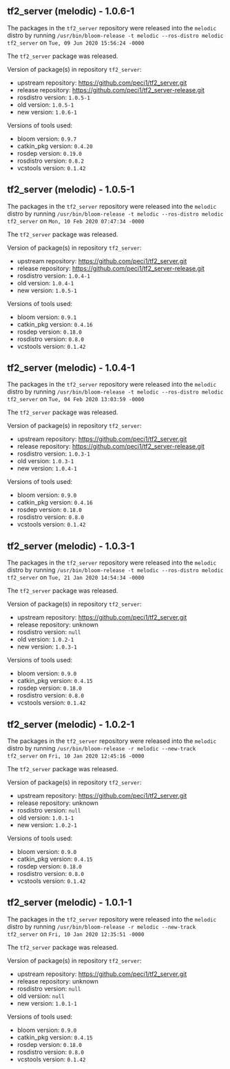## tf2_server (melodic) - 1.0.6-1

The packages in the `tf2_server` repository were released into the `melodic` distro by running `/usr/bin/bloom-release -t melodic --ros-distro melodic tf2_server` on `Tue, 09 Jun 2020 15:56:24 -0000`

The `tf2_server` package was released.

Version of package(s) in repository `tf2_server`:

- upstream repository: https://github.com/peci1/tf2_server.git
- release repository: https://github.com/peci1/tf2_server-release.git
- rosdistro version: `1.0.5-1`
- old version: `1.0.5-1`
- new version: `1.0.6-1`

Versions of tools used:

- bloom version: `0.9.7`
- catkin_pkg version: `0.4.20`
- rosdep version: `0.19.0`
- rosdistro version: `0.8.2`
- vcstools version: `0.1.42`


## tf2_server (melodic) - 1.0.5-1

The packages in the `tf2_server` repository were released into the `melodic` distro by running `/usr/bin/bloom-release -t melodic --ros-distro melodic tf2_server` on `Mon, 10 Feb 2020 07:47:34 -0000`

The `tf2_server` package was released.

Version of package(s) in repository `tf2_server`:

- upstream repository: https://github.com/peci1/tf2_server.git
- release repository: https://github.com/peci1/tf2_server-release.git
- rosdistro version: `1.0.4-1`
- old version: `1.0.4-1`
- new version: `1.0.5-1`

Versions of tools used:

- bloom version: `0.9.1`
- catkin_pkg version: `0.4.16`
- rosdep version: `0.18.0`
- rosdistro version: `0.8.0`
- vcstools version: `0.1.42`


## tf2_server (melodic) - 1.0.4-1

The packages in the `tf2_server` repository were released into the `melodic` distro by running `/usr/bin/bloom-release -t melodic --ros-distro melodic tf2_server` on `Tue, 04 Feb 2020 13:03:59 -0000`

The `tf2_server` package was released.

Version of package(s) in repository `tf2_server`:

- upstream repository: https://github.com/peci1/tf2_server.git
- release repository: https://github.com/peci1/tf2_server-release.git
- rosdistro version: `1.0.3-1`
- old version: `1.0.3-1`
- new version: `1.0.4-1`

Versions of tools used:

- bloom version: `0.9.0`
- catkin_pkg version: `0.4.16`
- rosdep version: `0.18.0`
- rosdistro version: `0.8.0`
- vcstools version: `0.1.42`


## tf2_server (melodic) - 1.0.3-1

The packages in the `tf2_server` repository were released into the `melodic` distro by running `/usr/bin/bloom-release -t melodic --ros-distro melodic tf2_server` on `Tue, 21 Jan 2020 14:54:34 -0000`

The `tf2_server` package was released.

Version of package(s) in repository `tf2_server`:

- upstream repository: https://github.com/peci1/tf2_server.git
- release repository: unknown
- rosdistro version: `null`
- old version: `1.0.2-1`
- new version: `1.0.3-1`

Versions of tools used:

- bloom version: `0.9.0`
- catkin_pkg version: `0.4.15`
- rosdep version: `0.18.0`
- rosdistro version: `0.8.0`
- vcstools version: `0.1.42`


## tf2_server (melodic) - 1.0.2-1

The packages in the `tf2_server` repository were released into the `melodic` distro by running `/usr/bin/bloom-release -r melodic --new-track tf2_server` on `Fri, 10 Jan 2020 12:45:16 -0000`

The `tf2_server` package was released.

Version of package(s) in repository `tf2_server`:

- upstream repository: https://github.com/peci1/tf2_server.git
- release repository: unknown
- rosdistro version: `null`
- old version: `1.0.1-1`
- new version: `1.0.2-1`

Versions of tools used:

- bloom version: `0.9.0`
- catkin_pkg version: `0.4.15`
- rosdep version: `0.18.0`
- rosdistro version: `0.8.0`
- vcstools version: `0.1.42`


## tf2_server (melodic) - 1.0.1-1

The packages in the `tf2_server` repository were released into the `melodic` distro by running `/usr/bin/bloom-release -r melodic --new-track tf2_server` on `Fri, 10 Jan 2020 12:35:51 -0000`

The `tf2_server` package was released.

Version of package(s) in repository `tf2_server`:

- upstream repository: https://github.com/peci1/tf2_server.git
- release repository: unknown
- rosdistro version: `null`
- old version: `null`
- new version: `1.0.1-1`

Versions of tools used:

- bloom version: `0.9.0`
- catkin_pkg version: `0.4.15`
- rosdep version: `0.18.0`
- rosdistro version: `0.8.0`
- vcstools version: `0.1.42`


